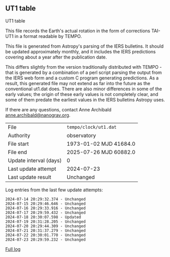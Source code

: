 
## UT1 table

UT1 table

This file records the Earth's actual rotation in the form of
corrections TAI-UT1 in a format readable by TEMPO.

This file is generated from Astropy's parsing of the IERS
bulletins. It should be updated approximately monthly, and it
includes the IERS predictions covering about a year after the
publication date.

This differs slightly from the version traditionally distributed
with TEMPO - that is generated by a combination of a perl script
parsing the output from the IERS web form and a custom C program
generating predictions. As a result, this generated file may not
extend as far into the future as the conventional ut1.dat does.
There are also minor differences in some of the early values; the
origin of these early values is not completely clear, and some of
them predate the earliest values in the IERS bulletins Astropy uses.

If there are any questions, contact Anne Archibald
<anne.archibald@nanograv.org>.

|     |     |
|:--- |:--- |
| File | `tempo/clock/ut1.dat` |
| Authority | observatory |
| File start | 1973-01-02 MJD 41684.0 |
| File end | 2025-07-26 MJD 60882.0 |
| Update interval (days) | 0 |
| Last update attempt | 2024-07-23 |
| Last update result | Unchanged |

Log entries from the last few update attempts:
```
2024-07-14 20:29:32.374 - Unchanged
2024-07-15 20:29:46.646 - Unchanged
2024-07-16 20:29:33.916 - Unchanged
2024-07-17 20:29:59.432 - Unchanged
2024-07-18 20:30:07.598 - Updated
2024-07-19 20:31:28.205 - Unchanged
2024-07-20 20:29:44.309 - Unchanged
2024-07-21 20:31:37.279 - Unchanged
2024-07-22 20:30:01.770 - Unchanged
2024-07-23 20:29:59.232 - Unchanged
```
[Full log](https://raw.githubusercontent.com/ipta/pulsar-clock-corrections/main/log/tempo/clock/ut1.dat.log)
